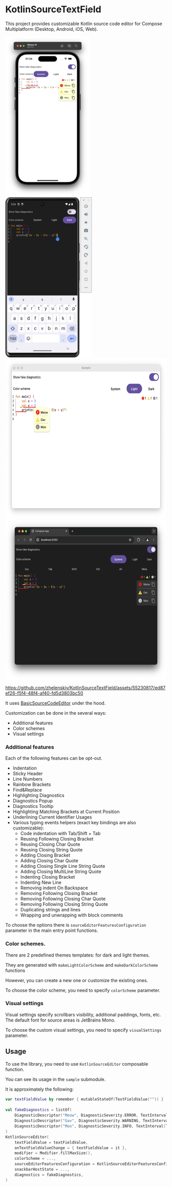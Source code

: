 # KotlinSourceTextField

This project provides customizable Kotlin source code editor for Compose Multiplatform (Desktop, Android, iOS, Web).

<div style="flex-wrap: wrap; align-self: center">
<img src="readmeMedia/iphone_light.png" style="height: 500px"/>
<img src="readmeMedia/android_dark.png" style="height: 500px"/>
<img src="readmeMedia/desktop_light.png" style="height: 500px"/>
<img src="readmeMedia/web_dark.png" style="height: 500px"/>
</div>


https://github.com/zhelenskiy/KotlinSourceTextField/assets/55230817/ed87ef26-f5f4-48f4-af40-fd5d3803bc50



It uses [BasicSourceCodeEditor](https://github.com/zhelenskiy/BasicSourceCodeEditor) under the hood.

Customization can be done in the several ways:
* Additional features
* Color schemes
* Visual settings

### Additional features

Each of the following features can be opt-out.

- Indentation
- Sticky Header
- Line Numbers
- Rainbow Brackets
- Find&Replace
- Highlighting Diagnostics
- Diagnostics Popup
- Diagnostics Tooltip
- Highlighting Matching Brackets at Current Position
- Underlining Current Identifier Usages
- Various typing events helpers (exact key bindings are also customizable):
    - Code indentation with Tab/Shift + Tab
    - Reusing Following Closing Bracket
    - Reusing Closing Char Quote
    - Reusing Closing String Quote
    - Adding Closing Bracket
    - Adding Closing Char Quote
    - Adding Closing Single Line String Quote
    - Adding Closing MultiLine String Quote
    - Indenting Closing Bracket
    - Indenting New Line
    - Removing indent On Backspace
    - Removing Following Closing Bracket
    - Removing Following Closing Char Quote
    - Removing Following Closing String Quote
    - Duplicating strings and lines
    - Wrapping and unwrapping with block comments

To choose the options there is `sourceEditorFeaturesConfiguration` parameter in the main entry point functions.

### Color schemes.
There are 2 predefined themes templates: for dark and light themes.

They are generated with `makeLightColorScheme` and `makeDarkColorScheme` functions

However, you can create a new one or customize the existing ones.

To choose the color scheme, you need to specify `colorScheme` parameter.


### Visual settings

Visual settings specify scrollbars visibility, additional paddings, fonts, etc.
The default font for source areas is JetBrains Mono.

To choose the custom visual settings, you need to specify `visualSettings` parameter.

## Usage

To use the library, you need to use `KotlinSourceEditor` composable function.

You can see its usage in the `sample` submodule.

It is approximately the following:

```kotlin
var textFieldValue by remember { mutableStateOf(TextFieldValue("")) }

val fakeDiagnostics = listOf(
    DiagnosticDescriptor("Meow", DiagnosticSeverity.ERROR, TextInterval(TextPosition(2, 5), TextPosition(3, 7))),
    DiagnosticDescriptor("Gav", DiagnosticSeverity.WARNING, TextInterval(TextPosition(2, 4), TextPosition(3, 6))),
    DiagnosticDescriptor("Moo", DiagnosticSeverity.INFO, TextInterval(TextPosition(2, 3), TextPosition(3, 5))),
)
KotlinSourceEditor(
    textFieldValue = textFieldValue,
    onTextFieldValueChange = { textFieldValue = it },
    modifier = Modifier.fillMaxSize(),
    colorScheme = ...,
    sourceEditorFeaturesConfiguration = KotlinSourceEditorFeaturesConfiguration(),
    snackbarHostState = ...,
    diagnostics = fakeDiagnostics,
)
```
